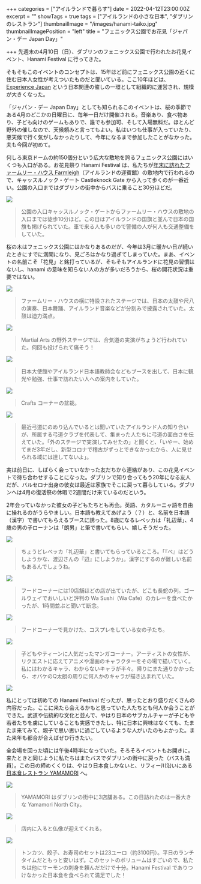 +++
categories = ["アイルランドで暮らす"]
date = 2022-04-12T23:00:00Z
excerpt = ""
showTags = true
tags = ["アイルランドの小さな日本", "ダブリンのレストラン"]
thumbnailImage = "/images/hanami-taiko.jpg"
thumbnailImagePosition = "left"
title = "フェニックス公園でお花見「ジャパン・デー Japan Day」"

+++
先週末の4月10日（日）、ダブリンのフェニックス公園で行われたお花見イベント、Hanami Festival に行ってきた。

<!--more-->

そもそもこのイベントのコンセプトは、15年ほど前にフェニックス公園の近くに住む日本人女性が考えついたものだと聞いている。ここ10年ほどは、[Experience Japan](https://experiencejapan.ie/) という日本関連の催しの一環として組織的に運営され、規模が大きくなった。

「ジャパン・デー Japan Day」としても知られるこのイベントは、桜の季節である4月のどこかの日曜日に、毎年一日だけ開催される。音楽あり、食べ物あり、子ども向けのゲームもありで、誰でも参加可、そして入場無料だ。ほとんど野外の催しなので、天候頼みと言ってもよい。私はいつも仕事が入っていたり、悪天候で行く気がしなかったりして、今年になるまで参加したことがなかった。夫も今回が初めて。

何しろ東京ドームの約150個分という広大な敷地を誇るフェニックス公園にはいくつも入口がある。お花見祭り Hanami Festival は、私たちが[年末に訪れたファームリー・ハウス Farmleigh](https://www.riastra.com/2022/01/%E3%83%95%E3%82%A7%E3%83%8B%E3%83%83%E3%82%AF%E3%82%B9%E5%85%AC%E5%9C%92%E3%81%A7%E5%A4%A7%E3%81%BF%E3%81%9D%E3%81%8B%E5%85%83%E6%97%A6%E3%81%AB%E3%83%96%E3%83%BC%E3%82%B9%E3%82%BF%E3%83%BC%E6%8E%A5%E7%A8%AE/)（アイルランドの迎賓館）の敷地内で行われるので、キャッスルノック・ゲート Castleknock Gate から入って歩くのが一番近い。公園の入口まではダブリンの街中からバスに乗ること30分ほどだ。

![](/images/hanami-entrance.webp)

> 公園の入口キャッスルノック・ゲートからファームリー・ハウスの敷地の入口までは徒歩10分ほど。この日はアイルランドの国旗と並んで日本の国旗も掲げられていた。車で来る人も多いので警備の人が何人も交通整備をしていた。

桜の木はフェニックス公園にはかなりあるのだが、今年は3月に暖かい日が続いたときにすでに満開になり、見ごろはかなり過ぎてしまっていた。まあ、イベントの名前こそ「花見」と銘打っているが、そもそもアイルランドに花見の習慣はないし、hanami の意味を知らない人の方が多いだろうから、桜の開花状況は重要ではない。

![](/images/hanami-taiko.jpg)

> ファームリー・ハウスの横に特設されたステージでは、日本の太鼓や尺八の演奏、日本舞踊、アイルランド音楽などが分刻みで披露されていた。太鼓は迫力満点。

![](/images/hanami-aikido.webp)

> Martial Arts の野外ステージでは、合気道の実演がちょうど行われていた。何回も投げられて痛そう！

![](/images/hanami-jlti.webp)

> 日本大使館やアイルランド日本語教師会などもブースを出して、日本に観光や勉強、仕事で訪れたい人への案内をしていた。

![](/images/hanami-bonsai.webp)

> Crafts コーナーの盆栽。

![](/images/hanami-kyudo.webp)

> 最近弓道にのめり込んでいるとは聞いていたアイルランド人の知り合いが、所属する弓道クラブを代表して、集まった人たちに弓道の面白さを伝えていた。「外のステージで実演してみせたの」と聞くと、「いやー、始めてまだ3年だし、新型コロナで稽古がずっとできなかったから、人に見せられる域には達してないよ」。

実は前日に、しばらく会っていなかった友だちから連絡があり、この花見イベントで待ち合わせすることになった。ダブリンで知り合ってもう20年になる友人だが、バルセロナ出身の彼女は最近は家族でそこに戻って暮らしている。ダブリンへは4月の復活祭の休暇で2週間だけ来ているのだという。

2年会っていなかった彼女の子どもたちとも再会。英語、カタルーニャ語を自由に操れるのがうらやましい。日本語も教えてあげよう（？）と、名前を日本語（漢字）で書いてもらえるブースに誘った。8歳になるレベッカは「礼辺華」、4歳の男の子ローナンは「朗男」と筆で書いてもらい、嬉しそうだった。

![](/images/hanami-name-in-kanji.webp)

> ちょうどレベッカ「礼辺華」と書いてもらっているところ。「『ベ』はどうしようかな、渡辺さんの『辺』にしようか」。漢字にするのが難しい名前もあるんでしょうね。

![](/images/hanami-wa-cafe.webp)

> フードコーナーには10店舗ほどの店が出ていたが、どこも長蛇の列。ゴールウェイでおいしいと評判の Wa Sushi（Wa Cafe）のカレーを食べたかったが、1時間並ぶと聞いて断念。

![](/images/hanami-cosplay.webp)

> フードコーナーで見かけた、コスプレをしている女の子たち。

![](/images/hanami-manga-1.webp)

> 子どもやティーンに人気だったマンガコーナー。アーティストの女性が、リクエストに応えてアニメや漫画のキャラクターをその場で描いていく。私にはわかるキャラ、わからないキャラが半々。帰りにまた通りかかったら、オバケのQ太朗の周りに何人かのキャラが描き込まれていた。

![](/images/hanami-manga-2.webp)

私にとっては初めての Hanami Festival だったが、思ったとおり盛りだくさんの内容だった。ここに来たら会えるかもと思っていた人たちとも何人か会うことができた。武道や伝統的な文化と並んで、やはり日本のサブカルチャーが子どもや若者たちを虜にしていることも実感できたし、特に日本に興味はなくても、たまたま来てみて、親子で思い思いに過ごしているような人がいたのもよかった。また来年も都合が合えばぜひ行きたい。

全会場を回った頃には午後4時半になっていた。そろそろイベントもお開きに。来たときと同じように私たちはまたバスでダブリンの街中に戻った（バスも満員）。この日の締めくくりは、やはり日本食しかないと、リフィー川沿いにある[日本食レストラン YAMAMORI](https://yamamori.ie/) へ。

![](/images/hanami-yamamori-entrance.webp)

> YAMAMORI はダブリンの街中に3店舗ある。この日訪れたのは一番大きな Yamamori North City。

![](/images/hanami-yamamori-buddha.webp)

> 店内に入ると仏像が迎えてくれる。

![](/images/yamamori-bento.webp)

> トンカツ、餃子、お寿司のセットは23ユーロ（約3100円）。平日のランチタイムだともっと安いはず。このセットのボリュームはすごいので、私たちは他にサーモンの刺身を頼んだだけで十分。Hanami Festival でありつけなかった日本食を食べられて満足でした！